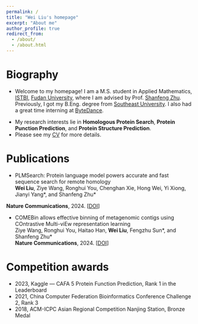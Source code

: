 ```yaml
---
permalink: /
title: "Wei Liu's homepage"
excerpt: "About me"
author_profile: true
redirect_from: 
  - /about/
  - /about.html
---
```


Biography
======
* Welcome to my homepage! I am a M.S. student in Applied Mathematics, [ISTBI](https://istbi.fudan.edu.cn/lnen/), [Fudan University](https://www.fudan.edu.cn/en/), where I am advised by Prof. [Shanfeng Zhu](https://istbi.fudan.edu.cn/lnen/info/1157/2128.htm). Previously, I got my B.Eng. degree from [Southeast University](https://www.seu.edu.cn/english/). I also had a great time interning at [ByteDance](https://www.bytedance.com/en/).
<!-- * My research interests lie in **Protein Language Model** and its applications in **Homologous Protein Search** and **Protein Punction Prediction**. -->
* My research interests lie in **Homologous Protein Search**, **Protein Punction Prediction**, and **Protein Structure Prediction**.
* Please see my [CV](https://maovshao.github.io/files/CV.pdf) for more details.

Publications
======
* PLMSearch: Protein language model powers accurate and fast sequence search for remote homology  
**Wei Liu**, Ziye Wang, Ronghui You, Chenghan Xie, Hong Wei, Yi Xiong, Jianyi Yang\*, and Shanfeng Zhu\*  
<!-- **Nature Communications**, invited to present on **WAIC 2023** (**W**orld **A**rtificial **I**ntelligence **C**onference), 2024. [[DOI](https://doi.org/10.1038/s41467-024-46808-5)] -->
**Nature Communications**, 2024. [[DOI](https://doi.org/10.1038/s41467-024-46808-5)]

* COMEBin allows effective binning of metagenomic contigs using COntrastive Multi-viEw representation learning  
Ziye Wang, Ronghui You, Haitao Han, **Wei Liu**, Fengzhu Sun\*, and Shanfeng Zhu\*  
**Nature Communications**, 2024. [[DOI](https://doi.org/10.1038/s41467-023-44290-z)]

Competition awards
======
* 2023, Kaggle — CAFA 5 Protein Function Prediction, Rank 1 in the Leaderboard
* 2021, China Computer Federation Bioinformatics Conference Challenge 2, Rank 3
* 2018, ACM-ICPC Asian Regional Competition Nanjing Station, Bronze Medal

<!-- Research funding application
======
* 2023-, Photosynthetic Fund Phase III, Large-scale Protein Function Prediction
* 2022-2023, Wudao Research Funding of Beijing Academy of Artificial Intelligence, Protein Language Model Pre-training -->